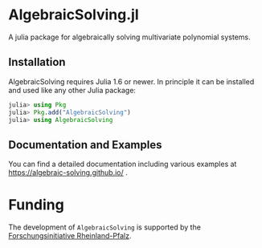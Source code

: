 # AlgebraicSolving.jl

A julia package for algebraically solving multivariate polynomial systems.

## Installation
AlgebraicSolving requires Julia 1.6 or newer. In principle it can be installed and used
like any other Julia package:

```julia
julia> using Pkg
julia> Pkg.add("AlgebraicSolving")
julia> using AlgebraicSolving
```

## Documentation and Examples

You can find a detailed documentation including various examples at
https://algebraic-solving.github.io/ .

# Funding

The development of `AlgebraicSolving` is supported by the [Forschungsinitiative Rheinland-Pfalz](https://rptu.de/forschung/forschungsinitiative-rlp).
